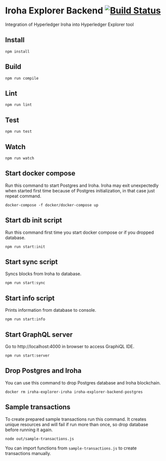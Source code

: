 # Iroha Explorer Backend [![Build Status](https://travis-ci.org/turuslan/iroha-explorer-backend.svg?branch=master)](https://travis-ci.org/turuslan/iroha-explorer-backend)

Integration of Hyperledger Iroha into Hyperledger Explorer tool

## Install

    npm install

## Build

    npm run compile

## Lint

    npm run lint

## Test

    npm run test

## Watch

    npm run watch

## Start docker compose
Run this command to start Postgres and Iroha.
Iroha may exit unexpectedly when started first time because of Postgres initialization, in that case just repeat command.

    docker-compose -f docker/docker-compose up

## Start db init script
Run this command first time you start docker compose or if you dropped database.

    npm run start:init

## Start sync script
Syncs blocks from Iroha to database.

    npm run start:sync

## Start info script
Prints information from database to console.

    npm run start:info

## Start GraphQL server
Go to http://localhost:4000 in browser to access GraphiQL IDE.

    npm run start:server

## Drop Postgres and Iroha
You can use this command to drop Postgres database and Iroha blockchain.

    docker rm iroha-explorer-iroha iroha-explorer-backend-postgres

## Sample transactions
To create prepared sample transactions run this command.
It creates unique resources and will fail if run more than once, so drop database before running it again.

    node out/sample-transactions.js

You can import functions from `sample-transactions.js` to create transactions manually.
